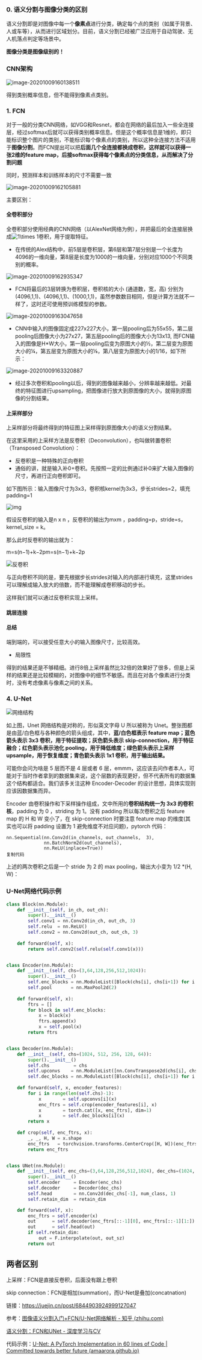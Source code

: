 ### 0. 语义分割与图像分类的区别

语义分割即是对图像中每一个**像素点**进行分类，确定每个点的类别（如属于背景、人或车等），从而进行区域划分。目前，语义分割已经被广泛应用于自动驾驶、无人机落点判定等场景中。

**图像分类是图像级别的！**

### CNN架构

![image-20201009160138511](../imags/image-20201009160138511.png)

得到类别概率信息，但不能得到像素点类别。



### 1. FCN

对于一般的分类CNN网络，如VGG和Resnet，都会在网络的最后加入一些全连接层，经过softmax后就可以获得类别概率信息。但是这个概率信息是1维的，即只能标识整个图片的类别，不能标识每个像素点的类别，所以这种全连接方法不适用于**图像分割**。而FCN提出可以把**后面几个全连接都换成卷积，这样就可以获得一张2维的feature map，后接softmax获得每个像素点的分类信息，从而解决了分割问题**

同时，预测样本和训练样本的尺寸不需要一致

![image-20201009162105881](../imags/image-20201009162105881.png)

主要区别：

#### 全卷积部分

全卷积部分使用经典的CNN网络（以AlexNet网络为例），并把最后的全连接层换成![1\times 1](../imags/times%201.svg+xml)卷积，用于提取特征。

- 在传统的Alex结构中，前5层是卷积层，第6层和第7层分别是一个长度为4096的一维向量，第8层是长度为1000的一维向量，分别对应1000个不同类别的概率。

![image-20201009162935347](../imags/image-20201009162935347.png)

- FCN将最后的3层转换为卷积层，卷积核的大小 (通道数，宽，高) 分别为 (4096,1,1)、(4096,1,1)、(1000,1,1)，虽然参数数目相同，但是计算方法就不一样了，这时还可使用预训练模型的参数。

![image-20201009163047658](../imags/image-20201009163047658.png)

- CNN中输入的图像固定成227x227大小，第一层pooling后为55x55，第二层pooling后图像大小为27x27，第五层pooling后的图像大小为13x13, 而FCN输入的图像是H*W大小，第一层pooling后变为原图大小的½，第二层变为原图大小的¼，第五层变为原图大小的⅛，第八层变为原图大小的1/16，如下所示：

![image-20201009163320887](../imags/image-20201009163320887.png)

- 经过多次卷积和pooling以后，得到的图像越来越小，分辨率越来越低。对最终的特征图进行upsampling，把图像进行放大到原图像的大小，就得到原图像的分割结果。

#### 上采样部分

上采样部分将最终得到的特征图上采样得到原图像大小的语义分割结果。

在这里采用的上采样方法是反卷积（Deconvolution），也叫做转置卷积（Transposed Convolution）：

- 反卷积是一种特殊的正向卷积
- 通俗的讲，就是输入补0+卷积。先按照一定的比例通过补0来扩大输入图像的尺寸，再进行正向卷积即可。

如下图所示：输入图像尺寸为3x3，卷积核kernel为3x3，步长strides=2，填充padding=1

![img](../imags/f2RiP.gif)

假设反卷积的输入是n x n ，反卷积的输出为mxm ，padding=p，stride=s，kernel_size = k。

那么此时反卷积的输出就为：

m=s(n−1)+k−2pm=s(n−1)+k−2p

![反卷积](../imags/%E5%8F%8D%E5%8D%B7%E7%A7%AF.jpg)

与正向卷积不同的是，要先根据步长strides对输入的内部进行填充，这里strides可以理解成输入放大的倍数，而不能理解成卷积移动的步长。

这样我们就可以通过反卷积实现上采样。

#### 跳层连接

#### 总结

端到端的，可以接受任意大小的输入图像尺寸，比较高效。

- 局限性

得到的结果还是不够精细。进行8倍上采样虽然比32倍的效果好了很多，但是上采样的结果还是比较模糊的，对图像中的细节不敏感。而且在对各个像素进行分类时，没有考虑像素与像素之间的关系。

### 4. U-Net

![网络结构](../imags/16cce4fd5eeff808tplv-t2oaga2asx-watermark.awebp)

如上图，Unet 网络结构是对称的，形似英文字母 U 所以被称为 Unet。整张图都是由蓝/白色框与各种颜色的箭头组成，其中，**蓝/白色框表示 feature map；蓝色箭头表示 3x3 卷积，用于特征提取；灰色箭头表示 skip-connection，用于特征融合；红色箭头表示池化 pooling，用于降低维度；绿色箭头表示上采样 upsample，用于恢复维度；青色箭头表示 1x1 卷积，用于输出结果。**

可能你会问为啥是 5 层而不是 4 层或者 6 层，emmm，这应该去问作者本人，可能对于当时作者拿到的数据集来说，这个层数的表现更好，但不代表所有的数据集这个结构都适合。我们该多关注这种 Encoder-Decoder 的设计思想，具体实现则应该因数据集而异。

Encoder 由卷积操作和下采样操作组成，文中所用的**卷积结构统一为 3x3 的卷积核**，padding 为 0 ，striding 为 1。没有 padding 所以每次卷积之后 feature map 的 H 和 W 变小了，在 skip-connection 时要注意 feature map 的维度(其实也可以将 padding 设置为 1 避免维度不对应问题)，pytorch 代码：

```
nn.Sequential(nn.Conv2d(in_channels, out_channels,  3), 
              nn.BatchNorm2d(out_channels), 
              nn.ReLU(inplace=True))
复制代码
```

上述的两次卷积之后是一个 stride 为 2 的 max pooling，输出大小变为 1/2 *(H, W)：



### U-Net网络代码示例

```python
class Block(nn.Module):
    def __init__(self, in_ch, out_ch):
        super().__init__()
        self.conv1 = nn.Conv2d(in_ch, out_ch, 3)
        self.relu  = nn.ReLU()
        self.conv2 = nn.Conv2d(out_ch, out_ch, 3)
    
    def forward(self, x):
        return self.conv2(self.relu(self.conv1(x)))


class Encoder(nn.Module):
    def __init__(self, chs=(3,64,128,256,512,1024)):
        super().__init__()
        self.enc_blocks = nn.ModuleList([Block(chs[i], chs[i+1]) for i in range(len(chs)-1)])
        self.pool       = nn.MaxPool2d(2)
    
    def forward(self, x):
        ftrs = []
        for block in self.enc_blocks:
            x = block(x)
            ftrs.append(x)
            x = self.pool(x)
        return ftrs


class Decoder(nn.Module):
    def __init__(self, chs=(1024, 512, 256, 128, 64)):
        super().__init__()
        self.chs         = chs
        self.upconvs    = nn.ModuleList([nn.ConvTranspose2d(chs[i], chs[i+1], 2, 2) for i in range(len(chs)-1)])
        self.dec_blocks = nn.ModuleList([Block(chs[i], chs[i+1]) for i in range(len(chs)-1)]) 
        
    def forward(self, x, encoder_features):
        for i in range(len(self.chs)-1):
            x        = self.upconvs[i](x)
            enc_ftrs = self.crop(encoder_features[i], x)
            x        = torch.cat([x, enc_ftrs], dim=1)
            x        = self.dec_blocks[i](x)
        return x
    
    def crop(self, enc_ftrs, x):
        _, _, H, W = x.shape
        enc_ftrs   = torchvision.transforms.CenterCrop([H, W])(enc_ftrs)
        return enc_ftrs


class UNet(nn.Module):
    def __init__(self, enc_chs=(3,64,128,256,512,1024), dec_chs=(1024, 512, 256, 128, 64), num_class=1, retain_dim=False, out_sz=(572,572)):
        super().__init__()
        self.encoder     = Encoder(enc_chs)
        self.decoder     = Decoder(dec_chs)
        self.head        = nn.Conv2d(dec_chs[-1], num_class, 1)
        self.retain_dim  = retain_dim

    def forward(self, x):
        enc_ftrs = self.encoder(x)
        out      = self.decoder(enc_ftrs[::-1][0], enc_ftrs[::-1][1:])
        out      = self.head(out)
        if self.retain_dim:
            out = F.interpolate(out, out_sz)
        return out
```



## 两者区别

上采样：FCN是直接反卷积，后面没有跟上卷积

skip connection：FCN是相加(summation)，而U-Net是叠加(concatnation)




链接：https://juejin.cn/post/6844903924999127047

参考：[图像语义分割入门+FCN/U-Net网络解析 - 知乎 (zhihu.com)](https://zhuanlan.zhihu.com/p/31428783)

[语义分割：FCN和UNet - 深度学习与CV](http://121.199.45.168:10006/imageSegmentation/section2/)

代码示例：[U-Net: A PyTorch Implementation in 60 lines of Code | Committed towards better future (amaarora.github.io)](https://amaarora.github.io/2020/09/13/unet.html)

